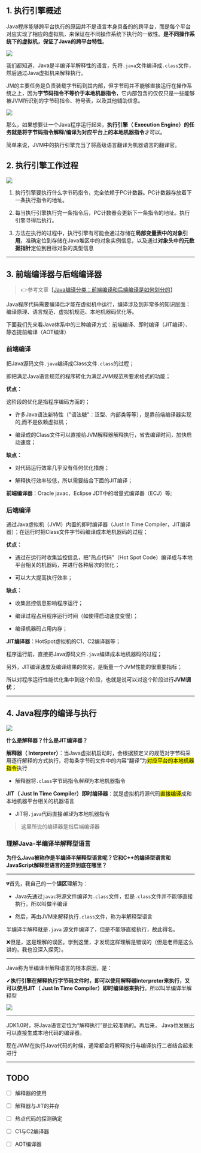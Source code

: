 ## 1. 执行引擎概述

Java程序能够跨平台执行的原因并不是语言本身具备的的跨平台，而是每个平台对应实现了相应的虚拟机，来保证在不同操作系统下执行的一致性。**是不同操作系统下的虚拟机，保证了Java的跨平台特性**。

![](https://iqqcode-blog.oss-cn-beijing.aliyuncs.com/img/20200707000901.png)

我们都知道，Java是半编译半解释性的语言，先将`.java`文件编译成`.class`文件，然后通过Java虚拟机来解释执行。

JM的主要任务是负责装载字节码到其内部，但字节码并不能够直接运行在操作系统之上，因为**字节码指令不等价于本地机器指令**，它内部包含的仅仅只是一些能够被JVM所识别的字节码指令、符号表，以及其他辅助信息。

![](https://iqqcode-blog.oss-cn-beijing.aliyuncs.com/img/20200707002912.png)

那么，如果想要让一个Java程序运行起来，**执行引擎（ Execution Engine）的任务就是将字节码指令解释/编译为对应平台上的本地机器指令**才可以。

简单来说，JVM中的执行引擎充当了将高级语言翻译为机器语言的翻译官。

## 2. 执行引擎工作过程

![](https://iqqcode-blog.oss-cn-beijing.aliyuncs.com/img/20200707091130.png)

1. 执行引擎要执行什么字节码指令，完全依赖于PC计数器。PC计数器存放着下一条执行指令的地址。

2. 每当执行引擎执行完一条指令后，PC计数器会更新下一条指令的地址。执行引擎寻得后执行。

3. 方法在执行的过程中，执行引擎有可能会通过存储在**局部变量表中的对象引用**，准确定位到存储在Java堆区中的对象实例信息，以及通过**对象头中的元数据指针**定位到目标对象的类型信息

-----------------------------------------------

## 3. 前端编译器与后端编译器

> 👉参考文章【[Java编译分类：前端编译和后端编译是如何划分的](https://blog.csdn.net/yu870646595/article/details/78987805)】

 Java程序代码需要编译后才能在虚拟机中运行，编译涉及到非常多的知识层面：编译原理、语言规范、虚拟机规范、本地机器码优化等。

下面我们先来看Java体系中的三种编译方式：前端编译、即时编译（JIT编译）、静态提前编译（AOT编译）

### 前端编译

 把Java源码文件`.java`编译成Class文件`.class`的过程；

 即把满足Java语言规范的程序转化为满足JVM规范所要求格式的功能；

**优点：**

这阶段的优化是指程序编码方面的；

- 许多Java语法新特性（"语法糖"：泛型、内部类等等），是靠前端编译器实现的,而不是依赖虚拟机；

- 编译成的Class文件可以直接给JVM解释器解释执行，省去编译时间，加快启动速度；

**缺点：**

- 对代码运行效率几乎没有任何优化措施；

- 解释执行效率较低，所以需要结合下面的JIT编译； 

**前端编译器**：Oracle javac、Eclipse JDT中的增量式编译器（ECJ）等;

### 后端编译

 通过Java虚拟机（JVM）内置的即时编译器（Just In Time Compiler，JIT编译器）；在运行时把Class文件字节码编译成本地机器码的过程；

**优点：**

- 通过在运行时收集监控信息，把"热点代码"（Hot Spot Code）编译成与本地平台相关的机器码，并进行各种层次的优化；

- 可以大大提高执行效率；

**缺点：**

- 收集监控信息影响程序运行；

- 编译过程占用程序运行时间（如使得启动速度变慢）；

- 编译机器码占用内存；

**JIT编译器**：HotSpot虚拟机的C1、C2编译器等；

程序运行前，直接把Java源码文件`.java`编译成本地机器码的过程；

另外，JIT编译速度及编译结果的优劣，是衡量一个JVM性能的很重要指标；

所以对程序运行性能优化集中到这个阶段，也就是说可以对这个阶段进行**JVM调优**；

--------------

## 4. Java程序的编译与执行

![](https://iqqcode-blog.oss-cn-beijing.aliyuncs.com/img/20200707093416.png)

**什么是解释器？什么是JIT编译器？**

**解释器（ Interpreter）**：当Java虚拟机启动时，会根据预定义的规范对字节码采用逐行解释的方式执行，将每条字节码文件中的内容“翻译”为<mark>对应平台的本地机器指令</mark>执行

- 解释器将`.class`字节码指令*解释*为本地机器指令

**JIT（ Just In Time Compiler）即时编译器**：就是虚拟机将源代码<mark>直接编译</mark>成和本地机器平台相关的机器语言

- JIT将`.java`代码直接*编译*为本地机器指令

> 这里所说的编译器是指后端编译器

### 理解Java-半编译半解释型语言

**为什么Java被称作是半编译半解释型语言呢？它和C++的编译型语言和JavaScript解释型语言的差异到底在哪里？**

-----------------

💔首先，我自己的一个**误区**理解为：

- Java先通过`javac`将源文件编译为`.class`文件，但是`.class`文件并不能够直接执行，所以叫做半编译

- 然后，再由JVM来解释执行`.class`文件，称为半解释型语言

半编译半解释就是`.java` 源文件编译了，但是不能够直接执行，故此得名。

❌但是，这是理解的误区。学到这里，才发现这样理解是错误的（但是老师是这么讲的，我也没深入探究）。

---------------------------------

Java称为半编译半解释语言的根本原因，是：

✔**执行引擎在解释执行字节码文件时，即可以使用解释器Interpreter来执行，又可以使用JIT（ Just In Time Compiler）即时编译器来执行**。所以叫半编译半解释型

![](https://iqqcode-blog.oss-cn-beijing.aliyuncs.com/img/20200707101215.png)

----------------------

JDK1.0时，将Java语言定位为“解释执行”是比较准确的。再后来， Java也发展出可以直接生成本地代码的编译器。

现在JWM在执行Java代码的时候，通常都会将解释执行与编译执行二者结合起来进行

---------------------------------

## TODO

- [ ] 解释器的使用

- [ ] 解释器与JIT的并存

- [ ] 热点代码的探测确定

- [ ] C1与C2编译器

- [ ] AOT编译器
